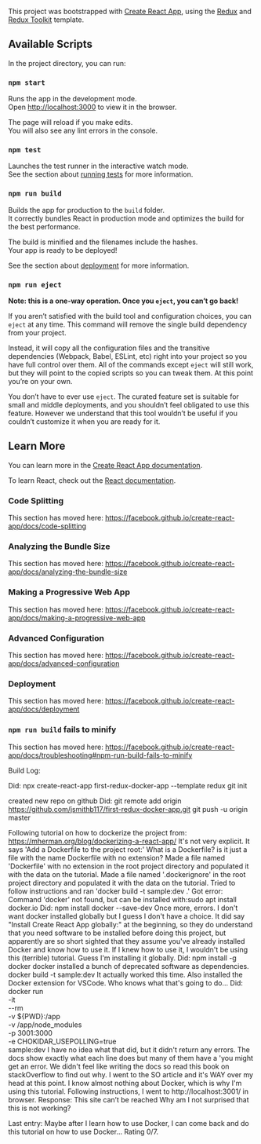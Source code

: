 This project was bootstrapped with [Create React App](https://github.com/facebook/create-react-app), using the [Redux](https://redux.js.org/) and [Redux Toolkit](https://redux-toolkit.js.org/) template.

## Available Scripts

In the project directory, you can run:

### `npm start`

Runs the app in the development mode.<br />
Open [http://localhost:3000](http://localhost:3000) to view it in the browser.

The page will reload if you make edits.<br />
You will also see any lint errors in the console.

### `npm test`

Launches the test runner in the interactive watch mode.<br />
See the section about [running tests](https://facebook.github.io/create-react-app/docs/running-tests) for more information.

### `npm run build`

Builds the app for production to the `build` folder.<br />
It correctly bundles React in production mode and optimizes the build for the best performance.

The build is minified and the filenames include the hashes.<br />
Your app is ready to be deployed!

See the section about [deployment](https://facebook.github.io/create-react-app/docs/deployment) for more information.

### `npm run eject`

**Note: this is a one-way operation. Once you `eject`, you can’t go back!**

If you aren’t satisfied with the build tool and configuration choices, you can `eject` at any time. This command will remove the single build dependency from your project.

Instead, it will copy all the configuration files and the transitive dependencies (Webpack, Babel, ESLint, etc) right into your project so you have full control over them. All of the commands except `eject` will still work, but they will point to the copied scripts so you can tweak them. At this point you’re on your own.

You don’t have to ever use `eject`. The curated feature set is suitable for small and middle deployments, and you shouldn’t feel obligated to use this feature. However we understand that this tool wouldn’t be useful if you couldn’t customize it when you are ready for it.

## Learn More

You can learn more in the [Create React App documentation](https://facebook.github.io/create-react-app/docs/getting-started).

To learn React, check out the [React documentation](https://reactjs.org/).

### Code Splitting

This section has moved here: https://facebook.github.io/create-react-app/docs/code-splitting

### Analyzing the Bundle Size

This section has moved here: https://facebook.github.io/create-react-app/docs/analyzing-the-bundle-size

### Making a Progressive Web App

This section has moved here: https://facebook.github.io/create-react-app/docs/making-a-progressive-web-app

### Advanced Configuration

This section has moved here: https://facebook.github.io/create-react-app/docs/advanced-configuration

### Deployment

This section has moved here: https://facebook.github.io/create-react-app/docs/deployment

### `npm run build` fails to minify

This section has moved here: https://facebook.github.io/create-react-app/docs/troubleshooting#npm-run-build-fails-to-minify


Build Log:

Did:
  npx create-react-app first-redux-docker-app --template redux
  git init

created new repo on github
Did:
  git remote add origin https://github.com/jsmithb117/first-redux-docker-app.git
  git push -u origin master

Following tutorial on how to dockerize the project from:
  https://mherman.org/blog/dockerizing-a-react-app/
  It's not very explicit.  It says 'Add a Dockerfile to the project root:'
    What is a Dockerfile? is it just a file with the name Dockerfile with no extension?
  Made a file named 'Dockerfile' with no extension in the root project directory and populated it with the data on the tutorial.
  Made a file named '.dockerignore' in the root project directory and populated it with the data on the tutorial.
  Tried to follow instructions and ran 'docker build -t sample:dev .'
    Got error: Command 'docker' not found, but can be installed with:sudo apt install docker.io
    Did:
      npm install docker --save-dev
    Once more, errors.  I don't want docker installed globally but I guess I don't have a choice.  It did say "Install Create React App globally:" at the beginning, so they do understand that you need software to be installed before doing this project, but apparently are so short sighted that they assume you've already installed Docker and know how to use it.  If I knew how to use it, I wouldn't be using this (terrible) tutorial.  Guess I'm installing it globally.
    Did:
      npm install -g docker
        docker installed a bunch of deprecated software as dependencies.
      docker build -t sample:dev 
        It actually worked this time.
      Also installed the Docker extension for VSCode.  Who knows what that's going to do...
      Did:
        docker run \
          -it \
          --rm \
          -v ${PWD}:/app \
          -v /app/node_modules \
          -p 3001:3000 \
          -e CHOKIDAR_USEPOLLING=true \
          sample:dev
      I have no idea what that did, but it didn't return any errors.
        The docs show exactly what each line does but many of them have a 'you might get an error. We didn't feel like writing the docs so read this book on stackOverflow to find out why.
          I went to the SO article and it's WAY over my head at this point.  I know almost nothing about Docker, which is why I'm using this tutorial.
  Following instructions, I went to http://localhost:3001/  in browser.  Response: This site can’t be reached
    Why am I not surprised that this is not working?

  Last entry:
    Maybe after I learn how to use Docker, I can come back and do this tutorial on how to use Docker...  Rating 0/7.
